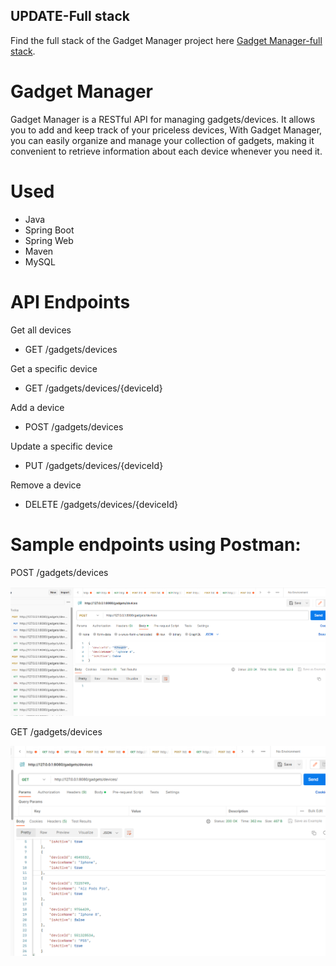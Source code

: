 ## UPDATE-Full stack
Find the full stack of the Gadget Manager project here [Gadget Manager-full stack](https://github.com/thibedi-phathela/GadgetManager-Full_Stack). 

#  Gadget Manager
Gadget Manager is a RESTful API for managing gadgets/devices. It allows you to add and keep track of your priceless devices,  With Gadget Manager, you can easily organize and manage your collection of gadgets, making it convenient to retrieve information about each device whenever you need it.

# Used
- Java
- Spring Boot
- Spring Web
- Maven 
- MySQL

# API Endpoints
Get all devices
-   GET /gadgets/devices

Get a specific device 
-   GET /gadgets/devices/{deviceId}

Add a device
-   POST /gadgets/devices

Update a specific device
-   PUT /gadgets/devices/{deviceId}

Remove a device
-   DELETE /gadgets/devices/{deviceId}

# Sample endpoints using Postman:

POST /gadgets/devices

![Alt text](HttpPost.png)

GET /gadgets/devices

![Alt text](HttpGet.png)


